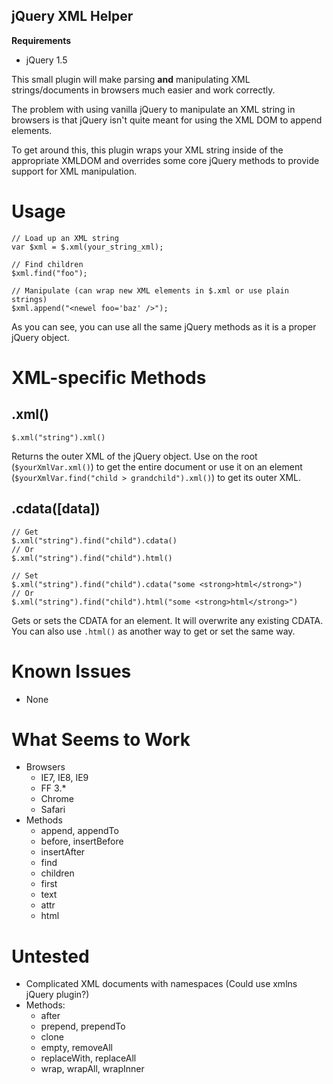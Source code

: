 jQuery XML Helper
-----------------

**Requirements**

 - jQuery 1.5

This small plugin will make parsing **and** manipulating XML strings/documents in browsers
much easier and work correctly.

The problem with using vanilla jQuery to manipulate an XML string in browsers
is that jQuery isn't quite meant for using the XML DOM to append elements.

To get around this, this plugin wraps your XML string inside of the appropriate XMLDOM
and overrides some core jQuery methods to provide support for XML manipulation.

# Usage #

    // Load up an XML string
    var $xml = $.xml(your_string_xml);
    
    // Find children
    $xml.find("foo");
    
    // Manipulate (can wrap new XML elements in $.xml or use plain strings)
    $xml.append("<newel foo='baz' />");

As you can see, you can use all the same jQuery methods as it is a proper jQuery object.

# XML-specific Methods #

## .xml() ##

	$.xml("string").xml()

Returns the outer XML of the jQuery object. Use on the root (`$yourXmlVar.xml()`) to get the entire document
or use it on an element (`$yourXmlVar.find("child > grandchild").xml()`) to get its outer XML.

## .cdata([data]) ##

	// Get
	$.xml("string").find("child").cdata()
	// Or
	$.xml("string").find("child").html()
	
	// Set
	$.xml("string").find("child").cdata("some <strong>html</strong>")
	// Or
	$.xml("string").find("child").html("some <strong>html</strong>")

Gets or sets the CDATA for an element. It will overwrite any existing CDATA. You can also use `.html()` as another way
to get or set the same way.

# Known Issues #

 - None
 
# What Seems to Work #

 - Browsers
   - IE7, IE8, IE9
   - FF 3.*
   - Chrome
   - Safari
 - Methods
   - append, appendTo
   - before, insertBefore
   - insertAfter
   - find
   - children
   - first
   - text
   - attr
   - html

# Untested #

 - Complicated XML documents with namespaces (Could use xmlns jQuery plugin?)
 - Methods:
   - after
   - prepend, prependTo
   - clone
   - empty, removeAll
   - replaceWith, replaceAll
   - wrap, wrapAll, wrapInner